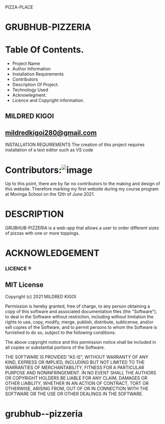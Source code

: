  PIZZA-PLACE
# GRUBHUB-PIZZERIA
# Table Of Contents.
* Project Name
* Author Information
* Installation Requirements
* Contributors
* Description Of Project.
* Technology Used
* Acknowlegment.
* Licence and Copyright information.



## MILDRED KIGOI
## mildredkigoi280@gmail.com



INSTALLATION REQUIREMENTS
The creation of this project requires installation of a text editor such as VS code
# Contributors:![image](https://user-images.githubusercontent.com/85103605/121559876-abcbf700-ca1f-11eb-80f2-f83599cf9741.png)
Up to this point, there are by far no contributors to the making and design of this website. Therefore marking my first website during my course program at Moringa School on the 12th of June 2021.

# DESCRIPTION
GRUBHUB-PIZZERIA is a web-app that allows a user to order different sizes of pizzas with one or more toppings. 



# ACKNOWLEDGEMENT

###  LICENCE ®️ 
## MIT License

Copyright (c) 2021 MILDRED KIGOI

Permission is hereby granted, free of charge, to any person obtaining a copy
of this software and associated documentation files (the "Software"), to deal
in the Software without restriction, including without limitation the rights
to use, copy, modify, merge, publish, distribute, sublicense, and/or sell
copies of the Software, and to permit persons to whom the Software is
furnished to do so, subject to the following conditions:

The above copyright notice and this permission notice shall be included in all
copies or substantial portions of the Software.

THE SOFTWARE IS PROVIDED "AS IS", WITHOUT WARRANTY OF ANY KIND, EXPRESS OR
IMPLIED, INCLUDING BUT NOT LIMITED TO THE WARRANTIES OF MERCHANTABILITY,
FITNESS FOR A PARTICULAR PURPOSE AND NONINFRINGEMENT. IN NO EVENT SHALL THE
AUTHORS OR COPYRIGHT HOLDERS BE LIABLE FOR ANY CLAIM, DAMAGES OR OTHER
LIABILITY, WHETHER IN AN ACTION OF CONTRACT, TORT OR OTHERWISE, ARISING FROM,
OUT OF OR IN CONNECTION WITH THE SOFTWARE OR THE USE OR OTHER DEALINGS IN THE
SOFTWARE.

# grubhub--pizzeria
